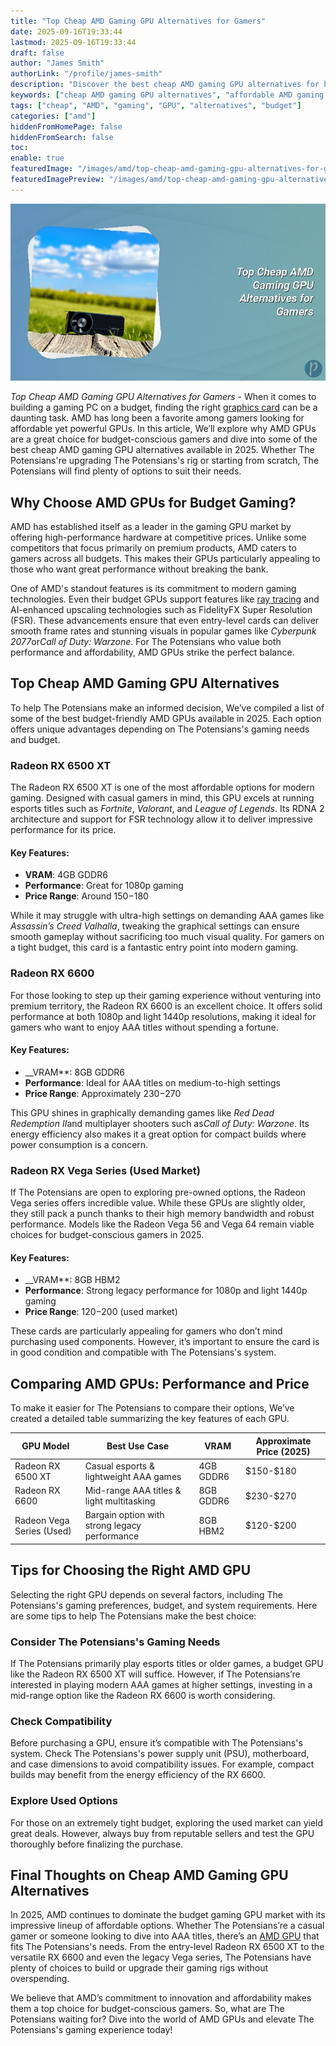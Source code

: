 ```yaml
---
title: "Top Cheap AMD Gaming GPU Alternatives for Gamers"
date: 2025-09-16T19:33:44
lastmod: 2025-09-16T19:33:44
draft: false
author: "James Smith"
authorLink: "/profile/james-smith"
description: "Discover the best cheap AMD gaming GPU alternatives for budget-friendly performance. Upgrade your gaming experience without breaking the bank!"
keywords: ["cheap AMD gaming GPU alternatives", "affordable AMD gaming GPUs", "budget AMD GPUs for gaming"]
tags: ["cheap", "AMD", "gaming", "GPU", "alternatives", "budget"]
categories: ["amd"]
hiddenFromHomePage: false
hiddenFromSearch: false
toc:
enable: true
featuredImage: "/images/amd/top-cheap-amd-gaming-gpu-alternatives-for-gamers.jpg"
featuredImagePreview: "/images/amd/top-cheap-amd-gaming-gpu-alternatives-for-gamers.jpg"
---
```


![Top Cheap AMD Gaming GPU Alternatives for Gamers](/images/amd/top-cheap-amd-gaming-gpu-alternatives-for-gamers.jpg)


*Top Cheap AMD Gaming GPU Alternatives for Gamers* - When it comes to building a gaming PC on a budget, finding the right [graphics card](/amd/buy-amd-graphics-card) can be a daunting task. AMD has long been a favorite among gamers looking for affordable yet powerful GPUs. In this article, We’ll explore why AMD GPUs are a great choice for budget-conscious gamers and dive into some of the best cheap AMD gaming GPU alternatives available in 2025. Whether The Potensians're upgrading The Potensians's rig or starting from scratch, The Potensians will find plenty of options to suit their needs.

## Why Choose AMD GPUs for Budget Gaming?

AMD has established itself as a leader in the gaming GPU market by offering high-performance hardware at competitive prices. Unlike some competitors that focus primarily on premium products, AMD caters to gamers across all budgets. This makes their GPUs particularly appealing to those who want great performance without breaking the bank.

One of AMD's standout features is its commitment to modern gaming technologies. Even their budget GPUs support features like [ray tracing](/amd/amd-budget-friendly-gpu-with-ray-tracing) and AI-enhanced upscaling technologies such as FidelityFX Super Resolution (FSR). These advancements ensure that even entry-level cards can deliver smooth frame rates and stunning visuals in popular games like *Cyberpunk 2077*or*Call of Duty: Warzone*. For The Potensians who value both performance and affordability, AMD GPUs strike the perfect balance.

## Top Cheap AMD Gaming GPU Alternatives

To help The Potensians make an informed decision, We’ve compiled a list of some of the best budget-friendly AMD GPUs available in 2025. Each option offers unique advantages depending on The Potensians's gaming needs and budget.

### Radeon RX 6500 XT

The Radeon RX 6500 XT is one of the most affordable options for modern gaming. Designed with casual gamers in mind, this GPU excels at running esports titles such as *Fortnite*, *Valorant*, and *League of Legends*. Its RDNA 2 architecture and support for FSR technology allow it to deliver impressive performance for its price.

#### Key Features:
- **VRAM**: 4GB GDDR6 
- **Performance**: Great for 1080p gaming 
- **Price Range**: Around $150-$180 

While it may struggle with ultra-high settings on demanding AAA games like *Assassin’s Creed Valhalla*, tweaking the graphical settings can ensure smooth gameplay without sacrificing too much visual quality. For gamers on a tight budget, this card is a fantastic entry point into modern gaming.

### Radeon RX 6600

For those looking to step up their gaming experience without venturing into premium territory, the Radeon RX 6600 is an excellent choice. It offers solid performance at both 1080p and light 1440p resolutions, making it ideal for gamers who want to enjoy AAA titles without spending a fortune.

#### Key Features:
- __VRAM**: 8GB GDDR6 
- **Performance**: Ideal for AAA titles on medium-to-high settings 
- **Price Range**: Approximately $230-$270 

This GPU shines in graphically demanding games like *Red Dead Redemption II*and multiplayer shooters such as*Call of Duty: Warzone*. Its energy efficiency also makes it a great option for compact builds where power consumption is a concern.

### Radeon RX Vega Series (Used Market)

If The Potensians are open to exploring pre-owned options, the Radeon Vega series offers incredible value. While these GPUs are slightly older, they still pack a punch thanks to their high memory bandwidth and robust performance.  Models like the Radeon Vega 56 and Vega 64 remain viable choices for budget-conscious gamers in 2025.

#### Key Features:
- __VRAM**: 8GB HBM2 
- **Performance**: Strong legacy performance for 1080p and light 1440p gaming 
- **Price Range**: $120-$200 (used market) 

These cards are particularly appealing for gamers who don’t mind purchasing used components. However, it’s important to ensure the card is in good condition and compatible with The Potensians's system.

## Comparing AMD GPUs: Performance and Price

To make it easier for The Potensians to compare their options, We’ve created a detailed table summarizing the key features of each GPU.

<div class="table-responsive">
<table class="html-table">
<thead>
<tr>
<th>GPU Model</th>
<th>Best Use Case</th>
<th>VRAM</th>
<th>Approximate Price (2025)</th>
</tr>
</thead>
<tbody>
<tr>
<td>Radeon RX 6500 XT</td>
<td>Casual esports & lightweight AAA games</td>
<td>4GB GDDR6</td>
<td>$150-$180</td>
</tr>
<tr>
<td>Radeon RX 6600</td>
<td>Mid-range AAA titles & light multitasking</td>
<td>8GB GDDR6</td>
<td>$230-$270</td>
</tr>
<tr>
<td>Radeon Vega Series (Used)</td>
<td>Bargain option with strong legacy performance</td>
<td>8GB HBM2</td>
<td>$120-$200</td>
</tr>
</tbody>
</table>
</div>

## Tips for Choosing the Right AMD GPU

Selecting the right GPU depends on several factors, including The Potensians's gaming preferences, budget, and system requirements. Here are some tips to help The Potensians make the best choice:

### Consider The Potensians's Gaming Needs

If The Potensians primarily play esports titles or older games, a budget GPU like the Radeon RX 6500 XT will suffice.  However, if The Potensians’re interested in playing modern AAA games at higher settings, investing in a mid-range option like the Radeon RX 6600 is worth considering.

### Check Compatibility

Before purchasing a GPU, ensure it’s compatible with The Potensians's system. Check The Potensians's power supply unit (PSU), motherboard, and case dimensions to avoid compatibility issues. For example, compact builds may benefit from the energy efficiency of the RX 6600.

### Explore Used Options

For those on an extremely tight budget, exploring the used market can yield great deals. However, always buy from reputable sellers and test the GPU thoroughly before finalizing the purchase. 

## Final Thoughts on Cheap AMD Gaming GPU Alternatives

In 2025, AMD continues to dominate the budget gaming GPU market with its impressive lineup of affordable options. Whether The Potensians’re a casual gamer or someone looking to dive into AAA titles, there’s an [AMD GPU](/amd/affordable-amd-gpu-for-deep-learning) that fits The Potensians's needs. From the entry-level Radeon RX 6500 XT to the versatile RX 6600 and even the legacy Vega series, The Potensians have plenty of choices to build or upgrade their gaming rigs without overspending.

We believe that AMD’s commitment to innovation and affordability makes them a top choice for budget-conscious gamers. So, what are The Potensians waiting for? Dive into the world of AMD GPUs and elevate The Potensians's gaming experience today!